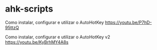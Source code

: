 # ahk-scripts

Como instalar, configurar e utilizar o AutoHotKey
https://youtu.be/P7hD-95ttzQ

Como instalar, configurar e utilizar o AutoHotKey v2
https://youtu.be/KyBrhMY4A8s
